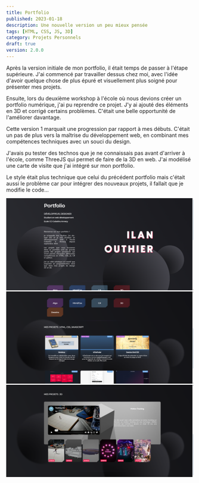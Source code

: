```yaml
---
title: Portfolio
published: 2023-01-18
description: Une nouvelle version un peu mieux pensée
tags: [HTML, CSS, JS, 3D]
category: Projets Personnels
draft: true
version: 2.0.0
---
```


<!-- # Portfolio v1 -->

Après la version initiale de mon portfolio, il était temps de passer à l'étape supérieure. J'ai commencé par travailler dessus chez moi, avec l'idée d'avoir quelque chose de plus épuré et visuellement plus soigné pour présenter mes projets.

Ensuite, lors du deuxième workshop à l'école où nous devions créer un portfolio numérique, j'ai pu reprendre ce projet. J'y ai ajouté des éléments en 3D et corrigé certains problèmes. C'était une belle opportunité de l'améliorer davantage.

Cette version 1 marquait une progression par rapport à mes débuts. C'était un pas de plus vers la maîtrise du développement web, en combinant mes compétences techniques avec un souci du design.

J'avais pu tester des technos que je ne connaissais pas avant d'arriver à l'école, comme ThreeJS qui permet de faire de la 3D en web. J'ai modélisé une carte de visite que j'ai intégré sur mon portfolio. 

Le style était plus technique que celui du précédent portfolio mais c'était aussi le problème car pour intégrer des nouveaux projets, il fallait que je modifie le code...

![](main.png)
![](projects.png)
![](projects-2.png)